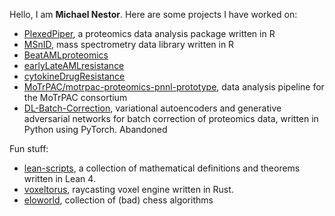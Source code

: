 
Hello, I am **Michael Nestor**. Here are some projects I have worked on:

- [PlexedPiper](https://github.com/PNNL-Comp-Mass-Spec/PlexedPiper), a proteomics data analysis package written in R
- [MSnID](https://github.com/PNNL-Comp-Mass-Spec/MSnID), mass spectrometry data library written in R
- [BeatAMLproteomics](https://github.com/PNNL-CompBio/BeatAMLproteomics)
- [earlyLateAMLresistance](https://github.com/PNNL-CompBio/earlyLateAMLresistance)
- [cytokineDrugResistance](https://github.com/PNNL-CompBio/cytokineDrugResistance)
- [MoTrPAC/motrpac-proteomics-pnnl-prototype](https://github.com/MoTrPAC/motrpac-proteomics-pnnl-prototype), data analysis pipeline for the MoTrPAC consortium
- [DL-Batch-Correction](https://github.com/PNNL-Comp-Mass-Spec/DL-Batch-Correction), variational autoencoders and generative adversarial networks for batch correction of proteomics data, written in Python using PyTorch. Abandoned
 
Fun stuff:
  - [lean-scripts](https://github.com/mdnestor/lean-scripts), a collection of mathematical definitions and theorems written in Lean 4.
  - [voxeltorus](https://github.com/mdnestor/voxeltorus), raycasting voxel engine written in Rust.
  - [eloworld](https://github.com/mdnestor/eloworld), collection of (bad) chess algorithms
